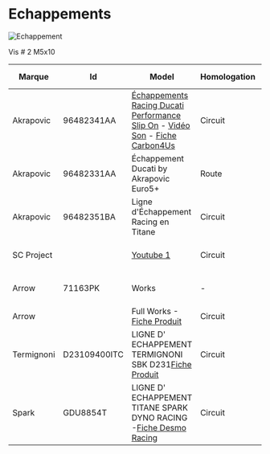# Echappements

![Echappement](image.png)

Vis # 2 M5x10


| Marque     | Id           | Model                                                                                                                                                                                                                                                                                                                                                                                                                                                     | Homologation | Biplace     | Poids        | Gain CV      | Gain NM     | Volume Sonore          | Prix €        |
| ------------ | -------------- | -------------------------------------------------------------------------------------------------------------------------------------------------------------------------------------------------------------------------------------------------------------------------------------------------------------------------------------------------------------------------------- | -------------- | ------------- | -------------- | -------------- | ------------- | ------------------------ | ---------------- |
| Akrapovic  | 96482341AA   | [Échappements Racing Ducati Performance Slip On]() - [Vidéo Son](https://www.reddit.com/r/Ducati/comments/1ik06m7/2025_ducati_panigale_v4_stock_exhaust_vs/?tl=fr) - [Fiche Carbon4Us](https://www.carbon4us.com/fr/echappement/587198-echappements-racing-ducati-performance-par-akrapovic-panigale-v4-2025.html?_gl=1*a35hv1*_up*MQ..*_ga*MTMxMDk3NTY5OS4xNzQ2NzM2MjQw*_ga_YMQWVJL8P0*czE3NDY3MzYyMzkkbzEkZzEkdDE3NDY3MzYyNDkkajAkbDAkaDcxNjgwODY1Ng) | Circuit      | Biplace     | -6kg         | +8cv         | +3.4Nm      | 10db                   | 3300€         |
| Akrapovic  | 96482331AA   | Échappement Ducati by Akrapovic Euro5+                                                                                                                                                                                                                                                                                                                                                                                                                   | Route        | Biplace     | ------------ | -----------  | -           | 10db                   | 6 998,40 €T   |
| Akrapovic  | 96482351BA   | Ligne d'Échappement Racing en Titane                                                                                                                                                                                                                                                                                                                                                                                                                     | Circuit      | Monoplace   | -6.6kg       | +12cv        | +7Nm        | 107db 105 avec Chicane | 7 208,35 €TTC |
| SC Project |              | [Youtube 1](https://www.youtube.com/watch?v=0-bqUD-j3RA)                                                                                                                                                                                                                                                                                                                                                                                                  | Circuit      | -           | -            | ------------ | ----------- | 10db                   | -              |
| Arrow      | 71163PK      | Works                                                                                                                                                                                                                                                                                                                                                                                                                                                     | -            | -           | -            | -----------  | -           | 10db                   | -              |
| Arrow      |              | Full Works -[Fiche Produit](https://www.arrow.it/fr/assembled/1911/Ducati-Panigale-V4-2025)                                                                                                                                                                                                                                                                                                                                                               | Circuit      | ----------- | -            | -            | -           | 10db                   | -              |
| Termignoni | D23109400ITC | LIGNE D' ECHAPPEMENT TERMIGNONI SBK D231[Fiche Produit](https://termignoni.store/fr/echappements-termignoni-ducati-panigale-v4-s-2025/1380-ligne-termignoni-ducati-panigale-v4-2025.html)                                                                                                                                                                                                                                                                 | Circuit      | Monoplace   | -            | -            | -           | 10db                   | 4,968.00€ TTC |
| Spark      | GDU8854T     | LIGNE D' ECHAPPEMENT TITANE SPARK DYNO RACING -[Fiche Desmo Racing](https://www.desmo-racing.com/ligne-echappement-titane-spark-dyno-racing-ducati-panigale-v4-2025-gdu8854t-xml-447_773-8669.html)                                                                                                                                                                                                                                                       | Circuit      | -           | -            | -            | -           | 10db                   | 8,314.00€ TTC |
